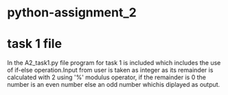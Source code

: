 # python-assignment_2
# task 1 file
In the A2_task1.py file program for task 1 is included which includes the  use of if-else operation.Input from user is taken as integer as its remainder is calculated with 2 using '%' modulus operator, if the remainder is 0 the number is an even number else an odd number whichis diplayed as output.
